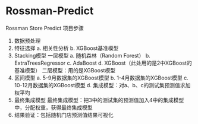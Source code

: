 # Rossman-Predict
Rossman Store Predict
项目步骤
1. 数据预处理
2. 特征选择
   a. 相关性分析
   b. XGBoost基准模型
3. Stacking模型
   一层模型
   a. 随机森林（Random Forest）
   b. ExtraTreesRegressor
   c. AdaBoost
   d. XGBoost（此处用的是2中XGBoost的基准模型）
   二层模型：用的是XGBoost模型
4. 区间模型
   a. 5-9月数据集的XGBoost模型
   b. 1-4月数据集的XGBoost模型
   c. 10-12月数据集的XGBoost模型
   d. 集成模型：对a、b、c的测试集预测值求加权平均
5. 最终集成模型
   最终集成模型：把3中的测试集的预测值加入4中的集成模型中，分配权重，获得最终集成模型
6. 结果验证：包括随机门店预测值结果可视化

